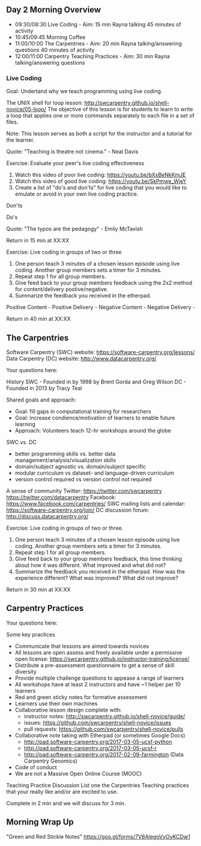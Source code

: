 ## Day 2 Morning Overview
- 09:30/08:30 Live Coding - Aim: 15 min Rayna talking 45 minutes of activity
- 10:45/09:45 Morning Coffee
- 11:00/10:00 The Carpentries -  Aim: 20 min Rayna talking/answering questions 40 minutes of activity
- 12:00/11:00 Carpentry Teaching Practices -  Aim: 30 min Rayna talking/answering questions


### Live Coding

Goal: Undertand why we teach programming using live coding.

The UNIX shell for loop lesson: http://swcarpentry.github.io/shell-novice/05-loop/
The objective of this lesson is for students to learn to write a loop that applies one or more commands separately to each file in a set of files.

Note: This lesson serves as both a script for the instructor and a tutorial for the learner. 

Quote: "Teaching is theatre not cinema." - Neal Davis

Exercise: Evaluate your peer's live coding effectiveness
1. Watch this video of poor live coding: https://youtu.be/bXxBeNkKmJE
2. Watch this video of good live coding: https://youtu.be/SkPmwe_WjeY
3. Create a list of "do's and don'ts" for live coding that you would like to emulate or avoid in your own live coding practice.

Don'ts  

Do's

Quote: "The typos are the pedagogy" - Emily McTavish
	
Return in 15 min at XX:XX

Exercise: Live coding in groups of two or three
1. One person teach 3 minutes of a chosen lesson episode using live coding. Another group members sets a timer for 3 minutes.  
2. Repeat step 1 for all group members.
3. Give feed back to your group members feedback using the 2x2 method for content/delivery postive/negative.
4. Summarize the feedback you received in the etherpad. 

Positive Content -
Positive Delivery - 
Negative Content -
Negative Delivery - 

Return in 40 min at XX:XX



## The Carpentries
Software Carpentry (SWC) website: https://software-carpentry.org/lessons/
Data Carpentry (DC) website: http://www.datacarpentry.org/

Your questions here:

History
SWC - Founded in by 1998 by Brent Gorda and Greg Wilson
DC - Founded in 2013 by Tracy Teal 

Shared goals and approach:
- Goal: fill gaps in computational training for researchers 
- Goal: increase condience/motivation of learners to enable future learning
- Approach: Volunteers teach 12-hr workshops around the globe

SWC vs. DC
- better programming skills vs. better data management/analysis/visualization skills
- domain/subject agnostic vs. domain/subject specific
- modular curriculum vs dataset- and language-driven curriculum
- version control required vs version control not required

A sense of community
Twitter: https://twitter.com/swcarpentry https://twitter.com/datacarpentry
Facebook: https://www.facebook.com/carpentries/
SWC mailing lists and calendar: https://software-carpentry.org/join/
DC discussion forum: http://discuss.datacarpentry.org/

Exercise: Live coding in groups of two or three. 
1. One person teach 3 minutes of a chosen lesson episode using live coding. Another group members sets a timer for 3 minutes.  
2. Repeat step 1 for all group members.
3. Give feed back to your group members feedback, this time thinking about how it was different. What improved and what did not?
4. Summarize the feedback you received in the etherpad. 
How was the experience different?
What was improved?
What did not improve?

Return in 30 min at XX:XX

## Carpentry Practices

Your questions here:

Some key practices
- Communicate that lessons are aimed towards novices 
- All lessons are open assess and freely available under a permissive open license: https://swcarpentry.github.io/instructor-training/license/
- Distribute a pre-assessment questionnaire to get a sense of skill diversity
- Provide multiple challenge questions to appease a range of learners
- All workshops have at least 2 instructors and have ~1 helper per 10 learners
- Red and green sticky notes for formative assessment
- Learners use their own machines
- Collaborative lesson design complete with: 
	- instructor notes: http://swcarpentry.github.io/shell-novice/guide/
	- issues: https://github.com/swcarpentry/shell-novice/issues
	- pull requests: https://github.com/swcarpentry/shell-novice/pulls
- Collaborative note taking with Etherpad (or sometimes Google Docs)
	- http://pad.software-carpentry.org/2017-03-05-ucsf-python
	- http://pad.software-carpentry.org/2017-03-05-ucsf-r
	- http://pad.software-carpentry.org/2017-02-09-farmington (Data Carpentry Genomics)
- Code of conduct
- We are not a Massive Open Online Course (MOOC)

Teaching Practice Discussion
List one the Carpentries Teaching practices that your really like and/or are excited to use.

Complete in 2 min and we will discuss for 3 min.


## Morning Wrap Up
"Green and Red Stickie Notes"
https://goo.gl/forms/7V8AIegoVyOyKCDw1
	
	




